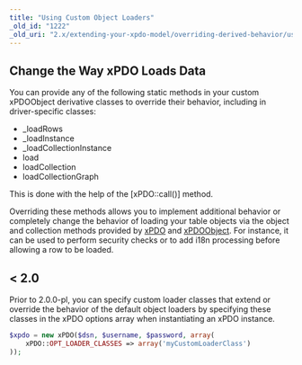 ```yaml
---
title: "Using Custom Object Loaders"
_old_id: "1222"
_old_uri: "2.x/extending-your-xpdo-model/overriding-derived-behavior/using-custom-object-loaders"
---
```


## Change the Way xPDO Loads Data

You can provide any of the following static methods in your custom xPDOObject derivative classes to override their behavior, including in driver-specific classes:

- \_loadRows
- \_loadInstance
- \_loadCollectionInstance
- load
- loadCollection
- loadCollectionGraph

This is done with the help of the \[xPDO::call()\] method.

Overriding these methods allows you to implement additional behavior or completely change the behavior of loading your table objects via the object and collection methods provided by [xPDO](extending-modx/xpdo/class-reference/xpdo "xPDO") and [xPDOObject](extending-modx/xpdo/class-reference/xpdoobject "xPDOObject"). For instance, it can be used to perform security checks or to add i18n processing before allowing a row to be loaded.

## < 2.0

Prior to 2.0.0-pl, you can specify custom loader classes that extend or override the behavior of the default object loaders by specifying these classes in the xPDO options array when instantiating an xPDO instance.
 
``` php 
$xpdo = new xPDO($dsn, $username, $password, array(
    xPDO::OPT_LOADER_CLASSES => array('myCustomLoaderClass')
));
```
